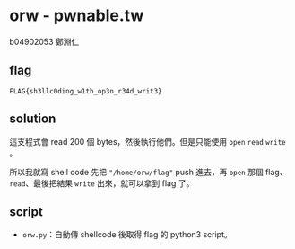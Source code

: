 # orw - pwnable.tw

b04902053 鄭淵仁

## flag

```
FLAG{sh3llc0ding_w1th_op3n_r34d_writ3}
```

## solution

這支程式會 read 200 個 bytes，然後執行他們。但是只能使用 `open` `read` `write` 。

所以我就寫 shell code 先把 `"/home/orw/flag"` push 進去，再 `open` 那個 flag、`read`、最後把結果 `write` 出來，就可以拿到 flag 了。

## script

- `orw.py`：自動傳 shellcode 後取得 flag 的 python3 script。